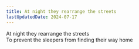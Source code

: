 ```yaml
---
title: At night they rearrange the streets
lastUpdatedDate: 2024-07-17
---
```


At night they rearrange the streets\
To prevent the sleepers from finding their way home